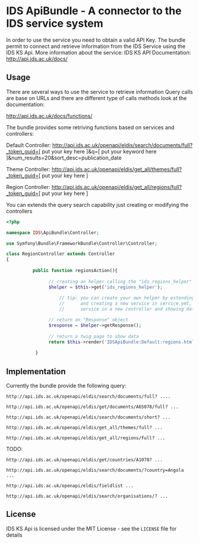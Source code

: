 IDS ApiBundle - A connector to the IDS service system
==============================

In order to use the service you need to obtain a valid API Key.
The bundle permit to connect and retrieve information from the IDS Service using the IDS KS Api.
More information about the service: IDS KS API Documentation: http://api.ids.ac.uk/docs/


Usage
-----

There are several ways to use the service to retrieve information
Query calls are base on URLs and there are different type of calls methods
look at the documentation:

http://api.ids.ac.uk/docs/functions/

The bundle provides some retriving functions based on services and controllers:

Default Controller:
http://api.ids.ac.uk/openapi/eldis/search/documents/full?_token_guid=[ put your key here ]&q=[ put your keyword here ]&num_results=20&sort_desc=publication_date

Theme Controller:
http://api.ids.ac.uk/openapi/eldis/get_all/themes/full?_token_guid=[ put your key here ]

Region Controller:
http://api.ids.ac.uk/openapi/eldis/get_all/regions/full?_token_guid=[ put your key here ]

You can extends the query search capability just creating or modifying the controllers


```php
<?php

namespace IDS\ApiBundle\Controller;

use Symfony\Bundle\FrameworkBundle\Controller\Controller;

class RegionController extends Controller
{
         
          public function regionsAction(){    
        
                // creating an helper calling the "ids_regions_helper" service
                $helper = $this->get('ids_regions_helper');
        
                    // tip: you can create your own helper by estending the IdsAbstractHelper class
                    //      and creating a new service in service.yml, then you can call your  
                    //      service in a new controller and showing data in a new twig file. 

                // return an "Response" object
                $response = $helper->getResponse();        
            
                // return a twig page to show data
                return $this->render('IDSApiBundle:Default:regions.html.twig', array('response' => $response));  
         
           }     

```

Implementation
-----

Currently the bundle provide the following query:

    http://api.ids.ac.uk/openapi/eldis/search/documents/full? .... 

    http://api.ids.ac.uk/openapi/eldis/get/documents/A65078/full? ...

    http://api.ids.ac.uk/openapi/eldis/search/documents/short? ...

    http://api.ids.ac.uk/openapi/eldis/get_all/themes/full? ...

    http://api.ids.ac.uk/openapi/eldis/get_all/regions/full? ...

TODO:

    http://api.ids.ac.uk/openapi/eldis/get/countries/A1078? ...

    http://api.ids.ac.uk/openapi/eldis/search/documents/?country=Angola ...

    http://api.ids.ac.uk/openapi/eldis/fieldlist ...

    http://api.ids.ac.uk/openapi/eldis/search/organisations/? ...

License
-------

IDS KS Api is licensed under the MIT License - see the `LICENSE` file for details

